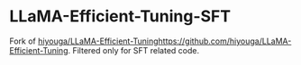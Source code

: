 # LLaMA-Efficient-Tuning-SFT
Fork of [hiyouga/LLaMA-Efficient-Tuning](https://github.com/hiyouga/LLaMA-Efficient-Tuning)https://github.com/hiyouga/LLaMA-Efficient-Tuning. Filtered only for SFT related code.
